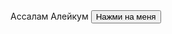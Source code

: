 <html>
    <head></head>
    <title>Сайт Курбана</title>
    <body>
        <form action="https://youtu.be/sZ0Pq9rZPg0?si=0hCoY7CX6YvIoZPk">  
            Ассалам Алейкум 
    <button type="submit">Нажми на меня</button>
    </form>
    </body>
</html>
